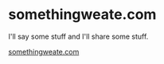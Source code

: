 # somethingweate.com

I'll say some stuff and I'll share some stuff.

[somethingweate.com](http://somethingweate.com)

